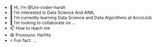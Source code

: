 - 👋 Hi, I’m @Uni-coder-harsh
- 👀 I’m interested in Data Science And AIML
- 🌱 I’m currently learning Data Science and Data Algorithms at AccioJob
- 💞️ I’m looking to collaborate on ...
- 📫 How to reach me 
- 😄 Pronouns: He/His
- ⚡ Fun fact: ...

<!---
Uni-coder-harsh/Uni-coder-harsh is a ✨ special ✨ repository because its `README.md` (this file) appears on your GitHub profile.
You can click the Preview link to take a look at your changes.
--->
